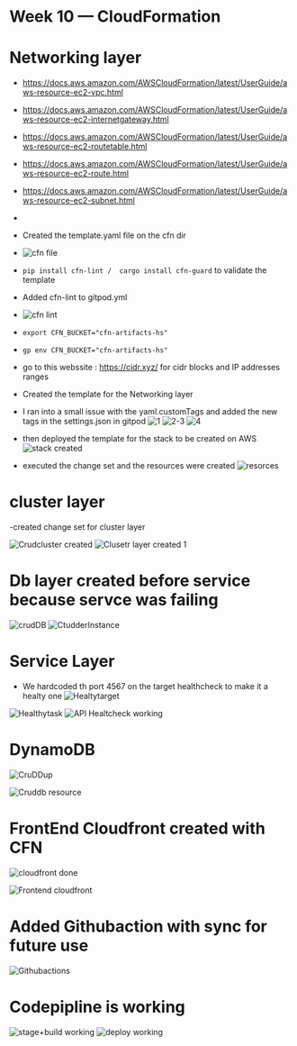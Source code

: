 # Week 10 — CloudFormation
# Networking layer 
- https://docs.aws.amazon.com/AWSCloudFormation/latest/UserGuide/aws-resource-ec2-vpc.html
- https://docs.aws.amazon.com/AWSCloudFormation/latest/UserGuide/aws-resource-ec2-internetgateway.html
- https://docs.aws.amazon.com/AWSCloudFormation/latest/UserGuide/aws-resource-ec2-routetable.html
- https://docs.aws.amazon.com/AWSCloudFormation/latest/UserGuide/aws-resource-ec2-route.html
- https://docs.aws.amazon.com/AWSCloudFormation/latest/UserGuide/aws-resource-ec2-subnet.html
- 

- Created the template.yaml file on the cfn dir 
- ![cfn file](https://user-images.githubusercontent.com/114304965/233861347-1bfd587d-eafe-4deb-a21f-7b8da6de0a41.PNG)

- ``` pip install cfn-lint /  cargo install cfn-guard ``` to validate the template 
- Added cfn-lint to gitpod.yml 
- ![cfn lint](https://user-images.githubusercontent.com/114304965/233861585-e656d4dc-d8de-45bd-ae9b-f72e7cb39db8.PNG)


-  ```export CFN_BUCKET="cfn-artifacts-hs"```
-  ```gp env CFN_BUCKET="cfn-artifacts-hs"```

- go to this webssite : https://cidr.xyz/ for cidr blocks and IP addresses ranges 

- Created the template for the Networking layer 
- I ran into a small issue with the yaml.customTags and added the new tags in the settings.json in gitpod 
![1](https://user-images.githubusercontent.com/114304965/233963055-a3470755-48aa-41d5-a330-5ccb6708b49f.PNG)
![2-3](https://user-images.githubusercontent.com/114304965/233963068-560c8752-0faf-48d6-9227-9708cfbd6ce1.PNG)
![4](https://user-images.githubusercontent.com/114304965/233963090-7f34dc54-2e8a-4e0b-952d-5a1eec1aea15.PNG)


- then deployed the template for the stack  to be created on AWS 
![stack created](https://user-images.githubusercontent.com/114304965/233963370-87d085d0-8239-4544-83c2-e760c79c935a.PNG)


- executed the change set and the resources were created 
![resorces](https://user-images.githubusercontent.com/114304965/233962700-457ab663-fb83-4985-ab54-3f1ce64fec2f.PNG)

# cluster layer
-created change set for cluster layer

![Crudcluster created](https://github.com/hazemshaalan/aws-bootcamp-cruddur-2023/assets/114304965/2205d75b-6374-4402-b4b3-222eb953472e)
![Clusetr layer created 1](https://github.com/hazemshaalan/aws-bootcamp-cruddur-2023/assets/114304965/345ee272-407b-4ea1-8602-900935bc2bc9)

# Db layer created before service because servce was failing 

![crudDB](https://github.com/hazemshaalan/aws-bootcamp-cruddur-2023/assets/114304965/b1a100be-1ee0-45f6-a894-a421862b78a6)
![CtudderInstance](https://github.com/hazemshaalan/aws-bootcamp-cruddur-2023/assets/114304965/90514bc4-d7dd-4700-be66-5025595093b5)

# Service Layer 
-   We hardcoded th port 4567 on the target healthcheck to make it a healty one
![Healtytarget](https://github.com/hazemshaalan/aws-bootcamp-cruddur-2023/assets/114304965/46a88847-6583-4318-86a0-c6d753892880)



![Healthytask](https://github.com/hazemshaalan/aws-bootcamp-cruddur-2023/assets/114304965/d9072f43-051c-448a-824b-f8bc47267aa3)
![API Healtcheck working](https://github.com/hazemshaalan/aws-bootcamp-cruddur-2023/assets/114304965/1ec1d3a7-4651-44ad-bb6e-281fb78fcc8e)



# DynamoDB

![CruDDup](https://github.com/hazemshaalan/aws-bootcamp-cruddur-2023/assets/114304965/e0ecffa0-dde6-4c8d-9608-310c30b4cbe9)

![Cruddb resource](https://github.com/hazemshaalan/aws-bootcamp-cruddur-2023/assets/114304965/a491d936-84d6-46c2-ad61-3d153d50dd0f)
# FrontEnd Cloudfront created with CFN
![cloudfront done](https://github.com/hazemshaalan/aws-bootcamp-cruddur-2023/assets/114304965/b10d4359-7f27-49ca-a2ac-3eb0c419bfd2)

![Frontend cloudfront](https://github.com/hazemshaalan/aws-bootcamp-cruddur-2023/assets/114304965/f1751986-3745-4c49-8398-6345cb0e990b)




# Added Githubaction with sync for future use
![Githubactions](https://github.com/hazemshaalan/aws-bootcamp-cruddur-2023/assets/114304965/efda05b0-b7e0-4ba0-a0c1-09f4ce84c42a)


# Codepipline is working 

![stage+build working](https://github.com/hazemshaalan/aws-bootcamp-cruddur-2023/assets/114304965/812f18ac-e74c-4c08-bf1b-18fd7e417be9)
![deploy working](https://github.com/hazemshaalan/aws-bootcamp-cruddur-2023/assets/114304965/35f3670c-154b-420f-beb0-1d7b6945795f)



